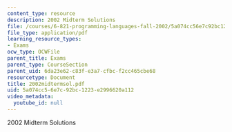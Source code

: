 ```yaml
---
content_type: resource
description: 2002 Midterm Solutions
file: /courses/6-821-programming-languages-fall-2002/5a074cc56e7c92bc1223e2996620a112_2002midtermsol.pdf
file_type: application/pdf
learning_resource_types:
- Exams
ocw_type: OCWFile
parent_title: Exams
parent_type: CourseSection
parent_uid: 6da23e62-c83f-e3a7-cfbc-f2cc465cbe68
resourcetype: Document
title: 2002midtermsol.pdf
uid: 5a074cc5-6e7c-92bc-1223-e2996620a112
video_metadata:
  youtube_id: null
---
```

2002 Midterm Solutions

